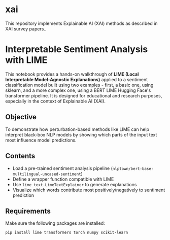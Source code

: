 # xai
This repository implements Explainable AI (XAI) methods as described in XAI survey papers..



# Interpretable Sentiment Analysis with LIME

This notebook provides a hands-on walkthrough of **LIME (Local Interpretable Model-Agnostic Explanations)** applied to a sentiment classification model built using two examples - first, a basic one, using sklearn, and a more complex one, using a BERT LIME Hugging Face's transformer pipeline. It is designed for educational and research purposes, especially in the context of Explainable AI (XAI).

## Objective

To demonstrate how perturbation-based methods like LIME can help interpret black-box NLP models by showing which parts of the input text most influence model predictions.

## Contents

- Load a pre-trained sentiment analysis pipeline (`nlptown/bert-base-multilingual-uncased-sentiment`)
- Define a wrapper function compatible with LIME
- Use `lime_text.LimeTextExplainer` to generate explanations
- Visualize which words contribute most positively/negatively to sentiment prediction

## Requirements

Make sure the following packages are installed:

```bash
pip install lime transformers torch numpy scikit-learn

```





